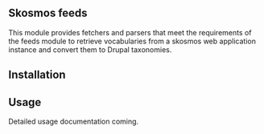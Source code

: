 Skosmos feeds
-------------

This module provides fetchers and parsers that meet the requirements of the feeds module to retrieve vocabularies from a skosmos web application instance and convert them to Drupal taxonomies.


Installation
------------




Usage
------

Detailed usage documentation coming.